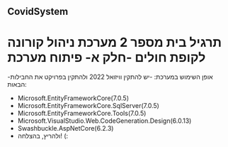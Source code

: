 ## CovidSystem

# תרגיל בית מספר 2 מערכת ניהול קורונה לקופת חולים -חלק א- פיתוח מערכת
-אופן השימוש במערכת: 
-יש להתקין וויזואל 2022 ולהתקין בפרויקט את החבילות הבאות:
- Microsoft.EntityFrameworkCore(7.0.5)
- Microsoft.EntityFrameworkCore.SqlServer(7.0.5)
- Microsoft.EntityFrameworkCore.Tools(7.0.5)
- Microsoft.VisualStudio.Web.CodeGeneration.Design(6.0.13)
- Swashbuckle.AspNetCore(6.2.3)
- ולהריץ, בהצלחה! (:
